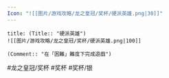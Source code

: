 ```yaml
---
Icon: "![[图片/游戏攻略/龙之皇冠/奖杯/硬派英雄.png|30]]"
---
```

```ad-common-silver-trophy
title: (Title:: "硬派英雄")
![[图片/游戏攻略/龙之皇冠/奖杯/硬派英雄.png|100]]

(Comment:: "在「困難」難度下完成遊戲")
```

#龙之皇冠/奖杯 #奖杯 #奖杯/银
